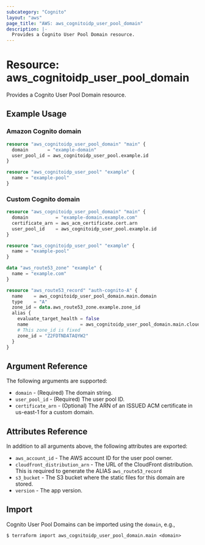 ```yaml
---
subcategory: "Cognito"
layout: "aws"
page_title: "AWS: aws_cognitoidp_user_pool_domain"
description: |-
  Provides a Cognito User Pool Domain resource.
---
```


# Resource: aws_cognitoidp_user_pool_domain

Provides a Cognito User Pool Domain resource.

## Example Usage

### Amazon Cognito domain

```terraform
resource "aws_cognitoidp_user_pool_domain" "main" {
  domain       = "example-domain"
  user_pool_id = aws_cognitoidp_user_pool.example.id
}

resource "aws_cognitoidp_user_pool" "example" {
  name = "example-pool"
}
```

### Custom Cognito domain

```terraform
resource "aws_cognitoidp_user_pool_domain" "main" {
  domain          = "example-domain.example.com"
  certificate_arn = aws_acm_certificate.cert.arn
  user_pool_id    = aws_cognitoidp_user_pool.example.id
}

resource "aws_cognitoidp_user_pool" "example" {
  name = "example-pool"
}

data "aws_route53_zone" "example" {
  name = "example.com"
}

resource "aws_route53_record" "auth-cognito-A" {
  name    = aws_cognitoidp_user_pool_domain.main.domain
  type    = "A"
  zone_id = data.aws_route53_zone.example.zone_id
  alias {
    evaluate_target_health = false
    name                   = aws_cognitoidp_user_pool_domain.main.cloudfront_distribution_arn
    # This zone_id is fixed
    zone_id = "Z2FDTNDATAQYW2"
  }
}
```

## Argument Reference

The following arguments are supported:

* `domain` - (Required) The domain string.
* `user_pool_id` - (Required) The user pool ID.
* `certificate_arn` - (Optional) The ARN of an ISSUED ACM certificate in us-east-1 for a custom domain.

## Attributes Reference

In addition to all arguments above, the following attributes are exported:

* `aws_account_id` - The AWS account ID for the user pool owner.
* `cloudfront_distribution_arn` - The URL of the CloudFront distribution. This is required to generate the ALIAS `aws_route53_record`
* `s3_bucket` - The S3 bucket where the static files for this domain are stored.
* `version` - The app version.

## Import

Cognito User Pool Domains can be imported using the `domain`, e.g.,

```
$ terraform import aws_cognitoidp_user_pool_domain.main <domain>
```
